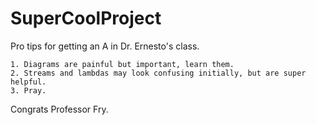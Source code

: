 # SuperCoolProject

Pro tips for getting an A in Dr. Ernesto's class. 

    1. Diagrams are painful but important, learn them.
    2. Streams and lambdas may look confusing initially, but are super helpful.
    3. Pray.
  
Congrats Professor Fry.
